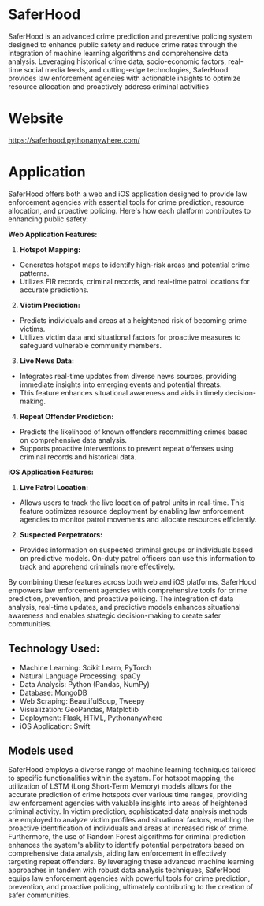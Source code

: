 # SaferHood

SaferHood is an advanced crime prediction and preventive policing system designed to enhance public safety and reduce crime rates through the integration of machine learning algorithms and comprehensive data analysis. Leveraging historical crime data, socio-economic factors, real-time social media feeds, and cutting-edge technologies, SaferHood provides law enforcement agencies with actionable insights to optimize resource allocation and proactively address criminal activities

# Website
https://saferhood.pythonanywhere.com/

# Application

SaferHood offers both a web and iOS application designed to provide law enforcement agencies with essential tools for crime prediction, resource allocation, and proactive policing. Here's how each platform contributes to enhancing public safety:

**Web Application Features:**

1.  **Hotspot Mapping:**
- Generates hotspot maps to identify high-risk areas and potential crime patterns.
- Utilizes FIR records, criminal records, and real-time patrol locations for accurate predictions.
2.  **Victim Prediction:**
- Predicts individuals and areas at a heightened risk of becoming crime victims.
- Utilizes victim data and situational factors for proactive measures to safeguard vulnerable community members.
3.  **Live News Data:**
- Integrates real-time updates from diverse news sources, providing immediate insights into emerging events and potential threats. 
- This feature enhances situational awareness and aids in timely decision-making.
4.  **Repeat Offender Prediction:**
- Predicts the likelihood of known offenders recommitting crimes based on comprehensive data analysis.
- Supports proactive interventions to prevent repeat offenses using criminal records and historical data.

**iOS Application Features:**

1.  **Live Patrol Location:**
- Allows users to track the live location of patrol units in real-time. This feature optimizes resource deployment by enabling law enforcement agencies to monitor patrol movements and allocate resources efficiently.
2.  **Suspected Perpetrators:**
- Provides information on suspected criminal groups or individuals based on predictive models. On-duty patrol officers can use this information to track and apprehend criminals more effectively.

By combining these features across both web and iOS platforms, SaferHood empowers law enforcement agencies with comprehensive tools for crime prediction, prevention, and proactive policing. The integration of data analysis, real-time updates, and predictive models enhances situational awareness and enables strategic decision-making to create safer communities.


## **Technology Used:**

-   Machine Learning: Scikit Learn, PyTorch
-   Natural Language Processing: spaCy
-   Data Analysis: Python (Pandas, NumPy)
-   Database: MongoDB
-   Web Scraping: BeautifulSoup, Tweepy
-   Visualization: GeoPandas, Matplotlib
-   Deployment: Flask, HTML, Pythonanywhere
-   iOS Application: Swift

## Models used

SaferHood employs a diverse range of machine learning techniques tailored to specific functionalities within the system. For hotspot mapping, the utilization of LSTM (Long Short-Term Memory) models allows for the accurate prediction of crime hotspots over various time ranges, providing law enforcement agencies with valuable insights into areas of heightened criminal activity. In victim prediction, sophisticated data analysis methods are employed to analyze victim profiles and situational factors, enabling the proactive identification of individuals and areas at increased risk of crime. Furthermore, the use of Random Forest algorithms for criminal prediction enhances the system's ability to identify potential perpetrators based on comprehensive data analysis, aiding law enforcement in effectively targeting repeat offenders. By leveraging these advanced machine learning approaches in tandem with robust data analysis techniques, SaferHood equips law enforcement agencies with powerful tools for crime prediction, prevention, and proactive policing, ultimately contributing to the creation of safer communities.
